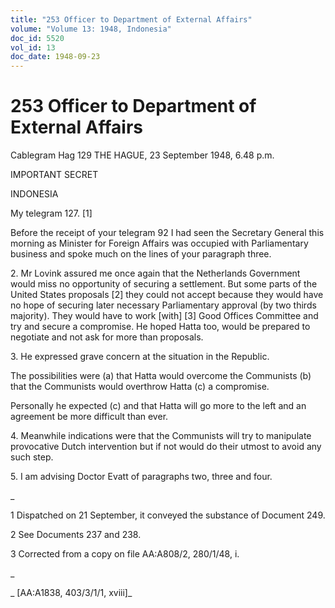 ```yaml
---
title: "253 Officer to Department of External Affairs"
volume: "Volume 13: 1948, Indonesia"
doc_id: 5520
vol_id: 13
doc_date: 1948-09-23
---
```


# 253 Officer to Department of External Affairs

Cablegram Hag 129 THE HAGUE, 23 September 1948, 6.48 p.m.

IMPORTANT SECRET

INDONESIA

My telegram 127. [1]

Before the receipt of your telegram 92 I had seen the Secretary General this morning as Minister for Foreign Affairs was occupied with Parliamentary business and spoke much on the lines of your paragraph three.

2\. Mr Lovink assured me once again that the Netherlands Government would miss no opportunity of securing a settlement. But some parts of the United States proposals [2] they could not accept because they would have no hope of securing later necessary Parliamentary approval (by two thirds majority). They would have to work [with] [3] Good Offices Committee and try and secure a compromise. He hoped Hatta too, would be prepared to negotiate and not ask for more than proposals.

3\. He expressed grave concern at the situation in the Republic.

The possibilities were (a) that Hatta would overcome the Communists (b) that the Communists would overthrow Hatta (c) a compromise.

Personally he expected (c) and that Hatta will go more to the left and an agreement be more difficult than ever.

4\. Meanwhile indications were that the Communists will try to manipulate provocative Dutch intervention but if not would do their utmost to avoid any such step.

5\. I am advising Doctor Evatt of paragraphs two, three and four.

_

1 Dispatched on 21 September, it conveyed the substance of Document 249.

2 See Documents 237 and 238.

3 Corrected from a copy on file AA:A808/2, 280/1/48, i.

_

_ [AA:A1838, 403/3/1/1, xviii]_
